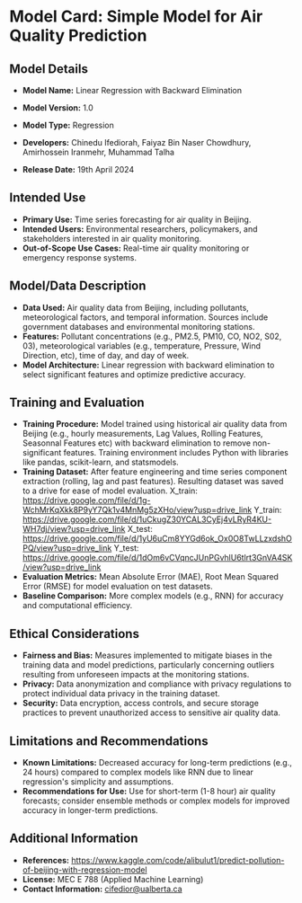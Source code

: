 # Model Card: Simple Model for Air Quality Prediction

## Model Details

- **Model Name:** Linear Regression with Backward Elimination
- **Model Version:** 1.0
- **Model Type:** Regression
- **Developers:** Chinedu Ifediorah, Faiyaz Bin Naser Chowdhury, Amirhossein Iranmehr, Muhammad Talha

- **Release Date:** 19th April 2024

## Intended Use

- **Primary Use:** Time series forecasting for air quality in Beijing.
- **Intended Users:** Environmental researchers, policymakers, and stakeholders interested in air quality monitoring.
- **Out-of-Scope Use Cases:** Real-time air quality monitoring or emergency response systems.

## Model/Data Description

- **Data Used:** Air quality data from Beijing, including pollutants, meteorological factors, and temporal information. Sources include government databases and environmental monitoring stations.
- **Features:** Pollutant concentrations (e.g., PM2.5, PM10, CO, NO2, S02, 03), meteorological variables (e.g., temperature, Pressure, Wind Direction, etc), time of day, and day of week.
- **Model Architecture:** Linear regression with backward elimination to select significant features and optimize predictive accuracy.

## Training and Evaluation

- **Training Procedure:** Model trained using historical air quality data from Beijing (e.g., hourly measurements, Lag Values, Rolling Features, Seasonnal Features etc) with backward elimination to remove non-significant features. Training environment includes Python with libraries like pandas, scikit-learn, and statsmodels.
- **Training Dataset:** After feature engineering and time series component extraction (rolling, lag and past features). Resulting dataset was saved to a drive for ease of model evaluation.
X_train: https://drive.google.com/file/d/1g-WchMrKqXkk8P9yY7Qk1v4MnMg5zXHo/view?usp=drive_link
Y_train: https://drive.google.com/file/d/1uCkugZ30YCAL3CyEj4vLRyR4KU-WH7dj/view?usp=drive_link
X_test: https://drive.google.com/file/d/1yU6uCm8YYGd6ok_Ox0O8TwLLzxdshOPQ/view?usp=drive_link
Y_test: https://drive.google.com/file/d/1dOm6vCVqncJUnPGvhlU6tlrt3GnVA4SK/view?usp=drive_link
- **Evaluation Metrics:** Mean Absolute Error (MAE), Root Mean Squared Error (RMSE) for model evaluation on test datasets.
- **Baseline Comparison:** More complex models (e.g., RNN) for accuracy and computational efficiency.

## Ethical Considerations

- **Fairness and Bias:** Measures implemented to mitigate biases in the training data and model predictions, particularly concerning outliers resulting from unforeseen impacts at the monitoring stations.
- **Privacy:** Data anonymization and compliance with privacy regulations to protect individual data privacy in the training dataset.
- **Security:** Data encryption, access controls, and secure storage practices to prevent unauthorized access to sensitive air quality data.

## Limitations and Recommendations

- **Known Limitations:** Decreased accuracy for long-term predictions (e.g., 24 hours) compared to complex models like RNN due to linear regression's simplicity and assumptions.
- **Recommendations for Use:** Use for short-term (1-8 hour) air quality forecasts; consider ensemble methods or complex models for improved accuracy in longer-term predictions.

## Additional Information

- **References:** https://www.kaggle.com/code/alibulut1/predict-pollution-of-beijing-with-regression-model
- **License:** MEC E 788 (Applied Machine Learning)
- **Contact Information:** cifedior@ualberta.ca



